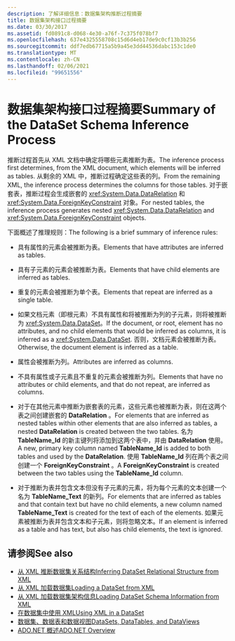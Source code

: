 ```yaml
---
description: 了解详细信息：数据集架构推断过程摘要
title: 数据集架构接口过程摘要
ms.date: 03/30/2017
ms.assetid: fd0891c8-d068-4e30-a76f-7c375f078bf7
ms.openlocfilehash: 637e4325558708c15d6d4eb17de9c0cf13b3b256
ms.sourcegitcommit: ddf7edb67715a5b9a45e3dd44536dabc153c1de0
ms.translationtype: MT
ms.contentlocale: zh-CN
ms.lasthandoff: 02/06/2021
ms.locfileid: "99651556"
---
```

# <a name="summary-of-the-dataset-schema-inference-process"></a><span data-ttu-id="5f82e-103">数据集架构接口过程摘要</span><span class="sxs-lookup"><span data-stu-id="5f82e-103">Summary of the DataSet Schema Inference Process</span></span>

<span data-ttu-id="5f82e-104">推断过程首先从 XML 文档中确定将哪些元素推断为表。</span><span class="sxs-lookup"><span data-stu-id="5f82e-104">The inference process first determines, from the XML document, which elements will be inferred as tables.</span></span> <span data-ttu-id="5f82e-105">从剩余的 XML 中，推断过程确定这些表的列。</span><span class="sxs-lookup"><span data-stu-id="5f82e-105">From the remaining XML, the inference process determines the columns for those tables.</span></span> <span data-ttu-id="5f82e-106">对于嵌套表，推断过程会生成嵌套的 <xref:System.Data.DataRelation> 和 <xref:System.Data.ForeignKeyConstraint> 对象。</span><span class="sxs-lookup"><span data-stu-id="5f82e-106">For nested tables, the inference process generates nested <xref:System.Data.DataRelation> and <xref:System.Data.ForeignKeyConstraint> objects.</span></span>  
  
 <span data-ttu-id="5f82e-107">下面概述了推理规则：</span><span class="sxs-lookup"><span data-stu-id="5f82e-107">The following is a brief summary of inference rules:</span></span>  
  
- <span data-ttu-id="5f82e-108">具有属性的元素会被推断为表。</span><span class="sxs-lookup"><span data-stu-id="5f82e-108">Elements that have attributes are inferred as tables.</span></span>  
  
- <span data-ttu-id="5f82e-109">具有子元素的元素会被推断为表。</span><span class="sxs-lookup"><span data-stu-id="5f82e-109">Elements that have child elements are inferred as tables.</span></span>  
  
- <span data-ttu-id="5f82e-110">重复的元素会被推断为单个表。</span><span class="sxs-lookup"><span data-stu-id="5f82e-110">Elements that repeat are inferred as a single table.</span></span>  
  
- <span data-ttu-id="5f82e-111">如果文档元素（即根元素）不具有属性和将被推断为列的子元素，则将被推断为 <xref:System.Data.DataSet>。</span><span class="sxs-lookup"><span data-stu-id="5f82e-111">If the document, or root, element has no attributes, and no child elements that would be inferred as columns, it is inferred as a <xref:System.Data.DataSet>.</span></span> <span data-ttu-id="5f82e-112">否则，文档元素会被推断为表。</span><span class="sxs-lookup"><span data-stu-id="5f82e-112">Otherwise, the document element is inferred as a table.</span></span>  
  
- <span data-ttu-id="5f82e-113">属性会被推断为列。</span><span class="sxs-lookup"><span data-stu-id="5f82e-113">Attributes are inferred as columns.</span></span>  
  
- <span data-ttu-id="5f82e-114">不具有属性或子元素且不重复的元素会被推断为列。</span><span class="sxs-lookup"><span data-stu-id="5f82e-114">Elements that have no attributes or child elements, and that do not repeat, are inferred as columns.</span></span>  
  
- <span data-ttu-id="5f82e-115">对于在其他元素中推断为嵌套表的元素，这些元素也被推断为表，则在这两个表之间创建嵌套的 **DataRelation** 。</span><span class="sxs-lookup"><span data-stu-id="5f82e-115">For elements that are inferred as nested tables within other elements that are also inferred as tables, a nested **DataRelation** is created between the two tables.</span></span> <span data-ttu-id="5f82e-116">名为 **TableName_Id** 的新主键列将添加到这两个表中，并由 **DataRelation** 使用。</span><span class="sxs-lookup"><span data-stu-id="5f82e-116">A new, primary key column named **TableName_Id** is added to both tables and used by the **DataRelation**.</span></span> <span data-ttu-id="5f82e-117">使用 **TableName_Id** 列在两个表之间创建一个 **ForeignKeyConstraint** 。</span><span class="sxs-lookup"><span data-stu-id="5f82e-117">A **ForeignKeyConstraint** is created between the two tables using the **TableName_Id** column.</span></span>  
  
- <span data-ttu-id="5f82e-118">对于推断为表并包含文本但没有子元素的元素，将为每个元素的文本创建一个名为 **TableName_Text** 的新列。</span><span class="sxs-lookup"><span data-stu-id="5f82e-118">For elements that are inferred as tables and that contain text but have no child elements, a new column named **TableName_Text** is created for the text of each of the elements.</span></span> <span data-ttu-id="5f82e-119">如果元素被推断为表并包含文本和子元素，则将忽略文本。</span><span class="sxs-lookup"><span data-stu-id="5f82e-119">If an element is inferred as a table and has text, but also has child elements, the text is ignored.</span></span>  
  
## <a name="see-also"></a><span data-ttu-id="5f82e-120">请参阅</span><span class="sxs-lookup"><span data-stu-id="5f82e-120">See also</span></span>

- [<span data-ttu-id="5f82e-121">从 XML 推断数据集关系结构</span><span class="sxs-lookup"><span data-stu-id="5f82e-121">Inferring DataSet Relational Structure from XML</span></span>](inferring-dataset-relational-structure-from-xml.md)
- [<span data-ttu-id="5f82e-122">从 XML 加载数据集</span><span class="sxs-lookup"><span data-stu-id="5f82e-122">Loading a DataSet from XML</span></span>](loading-a-dataset-from-xml.md)
- [<span data-ttu-id="5f82e-123">从 XML 加载数据集架构信息</span><span class="sxs-lookup"><span data-stu-id="5f82e-123">Loading DataSet Schema Information from XML</span></span>](loading-dataset-schema-information-from-xml.md)
- [<span data-ttu-id="5f82e-124">在数据集中使用 XML</span><span class="sxs-lookup"><span data-stu-id="5f82e-124">Using XML in a DataSet</span></span>](using-xml-in-a-dataset.md)
- [<span data-ttu-id="5f82e-125">数据集、数据表和数据视图</span><span class="sxs-lookup"><span data-stu-id="5f82e-125">DataSets, DataTables, and DataViews</span></span>](index.md)
- [<span data-ttu-id="5f82e-126">ADO.NET 概述</span><span class="sxs-lookup"><span data-stu-id="5f82e-126">ADO.NET Overview</span></span>](../ado-net-overview.md)

